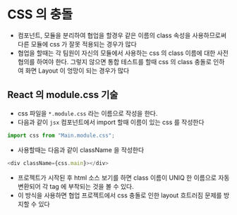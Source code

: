 # CSS 의 충돌

- 컴포넌트, 모듈을 분리하여 협업을 할경우 같은 이름의 class 속성을 사용하므로써 다른 모듈에 css 가 잘못 적용되는 경우가 많다
- 협업을 할때는 각 팀원이 자신의 모듈에서 사용하는 css 의 class 이름에 대한 사전 협의를 하여야 한다. 그렇지 않으면 통합 테스트를 할때 css 의 class 충돌로 인하여 화면 Layout 이 엉망이 되는 경우가 많다

## React 의 module.css 기술

- css 파일을 `*.module.css` 라는 이름으로 작성을 한다.
- 다음과 같이 `jsx` 컴포넌트에서 import 할때 이름이 있는 css 를 작성한다

```js
import css from "Main.module.css";
```

- 사용할때는 다음과 같이 className 을 작성한다

```js
<div className={css.main}></div>
```

- 프로젝트가 시작된 후 html 소스 보기를 하면 class 이름이 UNIQ 한 이름으로 자동 변환되어 각 tag 에 부착되는 것을 볼 수 있다.
- 이 방식을 사용하면 협업 프로젝트에서 css 충돌로 인한 layout 흐트러짐 문제를 방지할 수 있다
